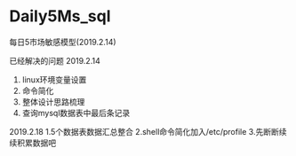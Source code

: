 # Daily5Ms_sql


每日5市场敏感模型(2019.2.14)

已经解决的问题
2019.2.14

1. linux环境变量设置
2. 命令简化
3. 整体设计思路梳理
4. 查询mysql数据表中最后条记录


2019.2.18
1.5个数据表数据汇总整合
2.shell命令简化加入/etc/profile
3.先断断续续积累数据吧


